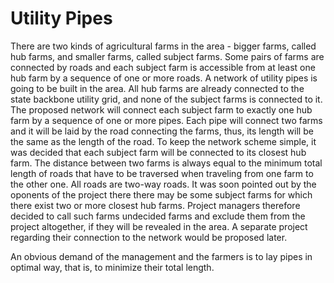 # Utility Pipes
 There are two kinds of agricultural farms in the area - bigger farms, called hub farms, and smaller farms, called subject farms.
 Some pairs of farms are connected by roads and each subject farm is accessible from at least one hub farm by a sequence of one or more roads.
 A network of utility pipes is going to be built in the area. All hub farms are already connected to the state backbone utility grid, and none of the subject farms is connected to it.
 The proposed network will connect each subject farm to exactly one hub farm by a sequence of one or more pipes. Each pipe will connect two farms and it will be laid by the road connecting the farms, thus, its length will be the same as the length of the road.
 To keep the network scheme simple, it was decided that each subject farm will be connected to its closest hub farm. The distance between two farms is always equal to the minimum total length of roads that have to be traversed when traveling from one farm to the other one. All roads are two-way roads.
 It was soon pointed out by the oponents of the project there there may be some subject farms for which there exist two or more closest hub farms. Project managers therefore decided to call such farms undecided farms and exclude them from the project altogether, if they will be revealed in the area. A separate project regarding their connection to the network would be proposed later.
 
 An obvious demand of the management and the farmers is to lay pipes in optimal way, that is, to minimize their total length.

